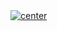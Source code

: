 <a href="">
  <img align="center" src="https://img.shields.io/badge/Advanced%20APIs%20Concepts-Clear%20all-blue" alt="center">
</a>
